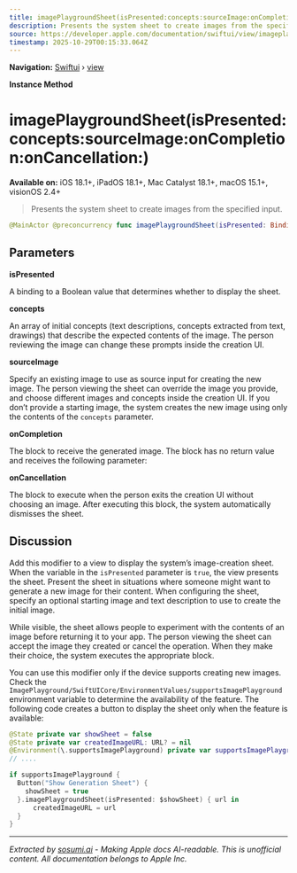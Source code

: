 ```yaml
---
title: imagePlaygroundSheet(isPresented:concepts:sourceImage:onCompletion:onCancellation:)
description: Presents the system sheet to create images from the specified input.
source: https://developer.apple.com/documentation/swiftui/view/imageplaygroundsheet(ispresented:concepts:sourceimage:oncompletion:oncancellation:)
timestamp: 2025-10-29T00:15:33.064Z
---
```


**Navigation:** [Swiftui](/documentation/swiftui) › [view](/documentation/swiftui/view)

**Instance Method**

# imagePlaygroundSheet(isPresented:concepts:sourceImage:onCompletion:onCancellation:)

**Available on:** iOS 18.1+, iPadOS 18.1+, Mac Catalyst 18.1+, macOS 15.1+, visionOS 2.4+

> Presents the system sheet to create images from the specified input.

```swift
@MainActor @preconcurrency func imagePlaygroundSheet(isPresented: Binding<Bool>, concepts: [ImagePlaygroundConcept] = [], sourceImage: Image? = nil, onCompletion: @escaping (URL) -> Void, onCancellation: (() -> Void)? = nil) -> some View
```

## Parameters

**isPresented**

A binding to a Boolean value that determines whether to display the sheet.



**concepts**

An array of initial concepts (text descriptions, concepts extracted from text, drawings) that describe the expected contents of the image. The person reviewing the image can change these prompts inside the creation UI.



**sourceImage**

Specify an existing image to use as source input for creating the new image. The person viewing the sheet can override the image you provide, and choose different images and concepts inside the creation UI. If you don’t provide a starting image, the system creates the new image using only the contents of the `concepts` parameter.



**onCompletion**

The block to receive the generated image. The block has no return value and receives the following parameter:



**onCancellation**

The block to execute when the person exits the creation UI without choosing an image. After executing this block, the system automatically dismisses the sheet.



## Discussion

Add this modifier to a view to display the system’s image-creation sheet. When the variable in the `isPresented` parameter is `true`, the view presents the sheet. Present the sheet in situations where someone might want to generate a new image for their content. When configuring the sheet, specify an optional starting image and text description to use to create the initial image.

While visible, the sheet allows people to experiment with the contents of an image before returning it to your app. The person viewing the sheet can accept the image they created or cancel the operation. When they make their choice, the system executes the appropriate block.

You can use this modifier only if the device supports creating new images. Check the `ImagePlayground/SwiftUICore/EnvironmentValues/supportsImagePlayground` environment variable to determine the availability of the feature. The following code creates a button to display the sheet only when the feature is available:

```swift
@State private var showSheet = false
@State private var createdImageURL: URL? = nil
@Environment(\.supportsImagePlayground) private var supportsImagePlayground
// ....

if supportsImagePlayground {
  Button("Show Generation Sheet") {
    showSheet = true
  }.imagePlaygroundSheet(isPresented: $showSheet) { url in
      createdImageURL = url
  }
}
```

---

*Extracted by [sosumi.ai](https://sosumi.ai) - Making Apple docs AI-readable.*
*This is unofficial content. All documentation belongs to Apple Inc.*

